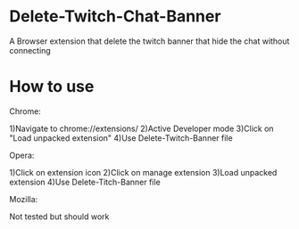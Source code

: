 # Delete-Twitch-Chat-Banner
A Browser extension that delete the twitch banner that hide the chat without connecting

# How to use
Chrome:

1)Navigate to chrome://extensions/
2)Active Developer mode
3)Click on "Load unpacked extension"
4)Use Delete-Twitch-Banner file

Opera:

1)Click on extension icon
2)Click on manage extension
3)Load unpacked extension
4)Use Delete-Titch-Banner file

Mozilla:

Not tested but should work
